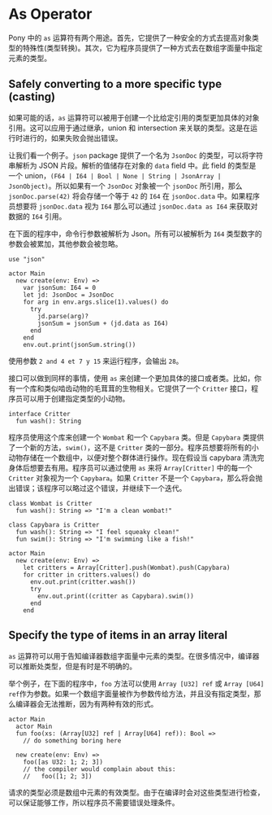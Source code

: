 # As Operator

Pony 中的 `as` 运算符有两个用途。首先，它提供了一种安全的方式去提高对象类型的特殊性(类型转换)。其次，它为程序员提供了一种方式去在数组字面量中指定元素的类型。

## Safely converting to a more specific type (casting)

如果可能的话，`as` 运算符可以被用于创建一个比给定引用的类型更加具体的对象引用。这可以应用于通过继承，union 和 intersection 来关联的类型。这是在运行时进行的，如果失败会抛出错误。

让我们看一个例子。`json` package 提供了一个名为 `JsonDoc` 的类型，可以将字符串解析为 JSON 片段。解析的值储存在对象的 `data` field 中。此 field 的类型是 一个 union，`(F64 | I64 | Bool | None | String | JsonArray | JsonObject)`。所以如果有一个 `JsonDoc` 对象被一个 `jsonDoc` 所引用，那么 `jsonDoc.parse(42)` 将会存储一个等于 `42` 的 `I64` 在 `jsonDoc.data` 中。如果程序员想要将 `jsonDoc.data` 视为 `I64` 那么可以通过 `jsonDoc.data as I64` 来获取对数据的 `I64` 引用。

在下面的程序中，命令行参数被解析为 Json。所有可以被解析为 `I64` 类型数字的参数会被累加，其他参数会被忽略。

```pony
use "json"

actor Main
  new create(env: Env) =>
    var jsonSum: I64 = 0
    let jd: JsonDoc = JsonDoc
    for arg in env.args.slice(1).values() do
      try
        jd.parse(arg)?
        jsonSum = jsonSum + (jd.data as I64)
      end
    end
    env.out.print(jsonSum.string())
```

使用参数 `2 and 4 et 7 y 15` 来运行程序，会输出 `28`。

接口可以做到同样的事情，使用 `as` 来创建一个更加具体的接口或者类。比如，你有一个库和类似啮齿动物的毛茸茸的生物相关。它提供了一个 `Critter` 接口，程序员可以用于创建指定类型的小动物。

```pony
interface Critter
  fun wash(): String
```

程序员使用这个库来创建一个 `Wombat` 和一个 `Capybara` 类。但是 `Capybara` 类提供了一个新的方法，`swim()`，这不是 `Critter` 类的一部分。程序员想要将所有的小动物存储在一个数组中，以便对整个群体进行操作。现在假设当 capybara 清洗完身体后想要去有用。程序员可以通过使用 `as` 来将 `Array[Critter]` 中的每一个 `Critter` 对象视为一个 `Capybara`。如果 `Critter` 不是一个 `Capybara`，那么将会抛出错误；该程序可以略过这个错误，并继续下一个迭代。

```pony
class Wombat is Critter
  fun wash(): String => "I'm a clean wombat!"

class Capybara is Critter
  fun wash(): String => "I feel squeaky clean!"
  fun swim(): String => "I'm swimming like a fish!"

actor Main
  new create(env: Env) =>
    let critters = Array[Critter].push(Wombat).push(Capybara)
    for critter in critters.values() do
      env.out.print(critter.wash())
      try
        env.out.print((critter as Capybara).swim())
      end
    end
```

## Specify the type of items in an array literal

`as` 运算符可以用于告知编译器数组字面量中元素的类型。在很多情况中，编译器可以推断处类型，但是有时是不明确的。

举个例子，在下面的程序中，`foo` 方法可以使用 `Array [U32] ref` 或 `Array [U64] ref`作为参数。如果一个数组字面量被作为参数传给方法，并且没有指定类型，那么编译器会无法推断，因为有两种有效的形式。

```pony
actor Main
  actor Main
  fun foo(xs: (Array[U32] ref | Array[U64] ref)): Bool =>
    // do something boring here

  new create(env: Env) =>
    foo([as U32: 1; 2; 3])
    // the compiler would complain about this:
    //   foo([1; 2; 3])
```

请求的类型必须是数组中元素的有效类型。由于在编译时会对这些类型进行检查，可以保证能够工作，所以程序员不需要错误处理条件。
